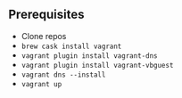 

## Prerequisites

* Clone repos
* `brew cask install vagrant`
* `vagrant plugin install vagrant-dns`
* `vagrant plugin install vagrant-vbguest`
* `vagrant dns --install`
* `vagrant up`

